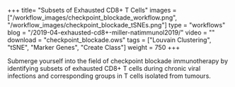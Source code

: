 +++
title= "Subsets of Exhausted CD8+ T Cells"
images =  ["/workflow_images/checkpoint_blockade_workflow.png", "/workflow_images/checkpoint_blockade_tSNEs.png"]
type = "workflows"
blog =  "/2019-04-exhausted-cd8+-miller-natimmunol2019/"
video = ""
download = "checkpoint_blockade.ows"
tags = ["Louvain Clustering", "tSNE", "Marker Genes", "Create Class"]
weight = 750
+++

Submerge yourself into the field of checkpoint blockade immunotherapy by identifying subsets of exhausted CD8+ T cells during chronic viral infections and corresponding groups in T cells isolated from tumours.